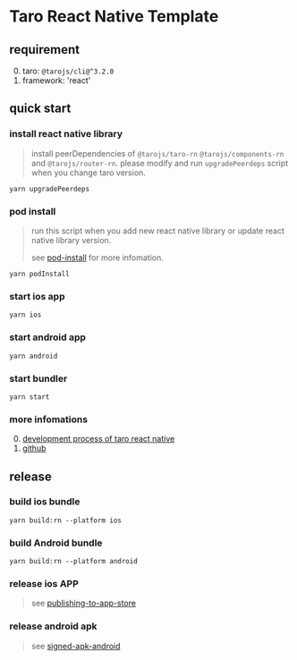 Taro React Native Template
====

## requirement

0. taro: `@tarojs/cli@^3.2.0`
1. framework: 'react'
## quick start

### install react native library
> install peerDependencies of `@tarojs/taro-rn` `@tarojs/components-rn` and `@tarojs/router-rn`. please modify and run `upgradePeerdeps` script when you change taro version.

`yarn upgradePeerdeps`

### pod install
> run this script when you add new react native library or update react native library version.
> 
> see [pod-install](https://www.npmjs.com/package/pod-install) for more infomation.

`yarn podInstall`

### start ios app

`yarn ios`

### start android app

`yarn android`

### start bundler

`yarn start`

### more infomations

0. [development process of taro react native](https://taro-docs.jd.com/taro/docs/react-native)
1. [github](https://github.com/NervJS/taro)

## release

### build ios bundle

`yarn build:rn --platform ios`

### build Android bundle

`yarn build:rn --platform android`

### release ios APP

> see [publishing-to-app-store](https://reactnative.cn/docs/publishing-to-app-store)

### release android apk

> see [signed-apk-android](https://reactnative.cn/docs/signed-apk-android)
